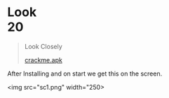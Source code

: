 # Look</br>   20

> Look Closely
>
> [crackme.apk](./../crackme.apk)

After Installing and on start we get this on the screen.

<img src="sc1.png" width="250>
